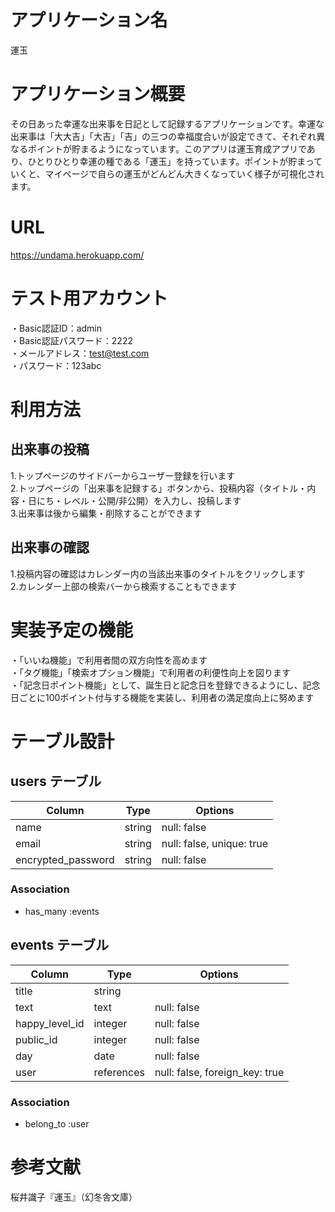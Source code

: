 # アプリケーション名
運玉

# アプリケーション概要
その日あった幸運な出来事を日記として記録するアプリケーションです。幸運な出来事は「大大吉」「大吉」「吉」の三つの幸福度合いが設定できて、それぞれ異なるポイントが貯まるようになっています。このアプリは運玉育成アプリであり、ひとりひとり幸運の種である「運玉」を持っています。ポイントが貯まっていくと、マイページで自らの運玉がどんどん大きくなっていく様子が可視化されます。

# URL
https://undama.herokuapp.com/

# テスト用アカウント
・Basic認証ID：admin<br>
・Basic認証パスワード：2222<br>
・メールアドレス：test@test.com<br>
・パスワード：123abc

# 利用方法
## 出来事の投稿
1.トップページのサイドバーからユーザー登録を行います<br>
2.トップページの「出来事を記録する」ボタンから、投稿内容（タイトル・内容・日にち・レベル・公開/非公開）を入力し、投稿します<br>
3.出来事は後から編集・削除することができます<br>

## 出来事の確認
1.投稿内容の確認はカレンダー内の当該出来事のタイトルをクリックします<br>
2.カレンダー上部の検索バーから検索することもできます<br>

# 実装予定の機能
・「いいね機能」で利用者間の双方向性を高めます<br>
・「タグ機能」「検索オプション機能」で利用者の利便性向上を図ります<br>
・「記念日ポイント機能」として、誕生日と記念日を登録できるようにし、記念日ごとに100ポイント付与する機能を実装し、利用者の満足度向上に努めます<br>

# テーブル設計
## users テーブル

| Column             | Type   | Options                   |
| ------------------ | ------ | ------------------------- |
| name               | string | null: false               |
| email              | string | null: false, unique: true |
| encrypted_password | string | null: false               |

### Association

- has_many :events

## events テーブル

| Column         | Type       | Options                        |
| -------------- | ---------- | ------------------------------ |
| title          | string     |                                |
| text           | text       | null: false                    |
| happy_level_id | integer    | null: false                    |
| public_id      | integer    | null: false                    |
| day            | date       | null: false                    |
| user           | references | null: false, foreign_key: true |

### Association

- belong_to :user

# 参考文献
桜井識子『運玉』（幻冬舎文庫）
